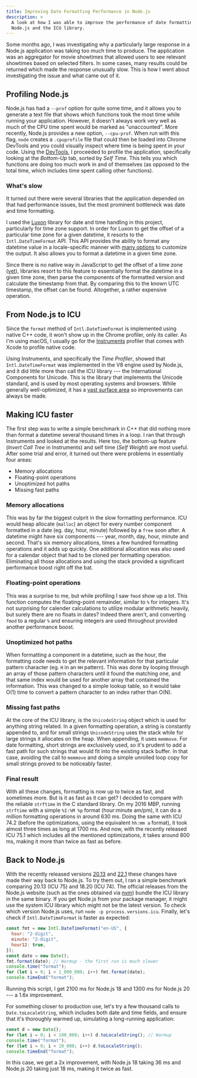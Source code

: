 ```yaml
---
title: Improving Date Formatting Performance in Node.js
description: >
  A look at how I was able to improve the performance of date formatting in
  Node.js and the ICU library.
---
```


Some months ago, I was investigating why a particularly large response in a
Node.js application was taking too much time to produce. The application was an
aggregator for movie showtimes that allowed users to see relevant showtimes
based on selected filters. In some cases, many results could be returned which
made the response unusually slow. This is how I went about investigating the
issue and what came out of it.

## Profiling Node.js

Node.js has had a `--prof` option for quite some time, and it allows you to
generate a text file that shows which functions took the most time while
running your application. However, it doesn't always work very well as much of
the CPU time spent would be marked as "unaccounted". More recently, Node.js
provides a new option, `--cpu-prof`. When run with this flag, `node` creates a
`.cpuprofile` file that could then be loaded into Chrome DevTools and you could
visually inspect where time is being spent in your code. Using the
[DevTools](https://developer.chrome.com/docs/devtools/performance/nodejs), I
proceeded to profile the application, specifically looking at the *Bottom-Up*
tab, sorted by *Self Time*. This tells you which functions are doing too much
work in and of themselves (as opposed to the total time, which includes time
spent calling other functions).

### What's slow

It turned out there were several libraries that the application depended on
that had performance issues, but the most prominent bottleneck was date and
time formatting.

I used the [Luxon](https://moment.github.io/luxon/) library for date and time
handling in this project, particularly for time zone support. In order for
Luxon to get the offset of a particular time zone for a given datetime, it
resorts to the `Intl.DateTimeFormat` API. This API provides the ability to
format any datetime value in a locale-specific manner with [many
options](https://developer.mozilla.org/en-US/docs/Web/JavaScript/Reference/Global_Objects/Intl/DateTimeFormat/DateTimeFormat)
to customize the output. It also allows you to format a datetime in a given
time zone.

Since there is no native way in JavaScript to get the offset of a time zone
([yet](https://tc39.es/proposal-temporal/docs/)), libraries resort to this
feature to essentially format the datetime in a given time zone, then parse the
components of the formatted version and calculate the timestamp from that. By
comparing this to the known UTC timestamp, the offset can be found.
Altogether, a rather expensive operation.

## From Node.js to ICU

Since the `format` method of `Intl.DateTimeFormat` is implemented using native
C++ code, it won't show up in the Chrome profiler, only its caller. As I'm
using macOS, I usually go for the
[Instruments](https://help.apple.com/instruments) profiler that comes with
Xcode to profile native code.

Using Instruments, and specifically the *Time Profiler*, showed that
`Intl.DateTimeFormat` was implemented in the V8 engine used by Node.js, and it
did little more than call the ICU library --- the International Components for
Unicode. This is the library that implements the Unicode standard, and is used
by most operating systems and browsers. While generally well-optimized, it has
a [vast surface area](https://icu.unicode.org/) so improvements can always be
made.

## Making ICU faster

The first step was to write a simple benchmark in C++ that did nothing more
than format a datetime several thousand times in a loop. I ran that through
Instruments and looked at the results. Here too, the bottom-up feature (*Invert
Call Tree* in Instruments) and self time (*Self Weight*) are most useful. After
some trial and error, it turned out there were problems in essentially four
areas:

- Memory allocations
- Floating-point operations
- Unoptimized hot paths
- Missing fast paths

### Memory allocations

This was by far the biggest culprit in the slow formatting performance. ICU
would heap allocate (`malloc`) an object for every number component formatted
in a date (eg. day, hour, minute) followed by a `free` soon after. A datetime
might have six components --- year, month, day, hour, minute and second. That's
six memory allocations, times a few hundred formatting operations and it adds
up quickly. One additional allocation was also used for a calendar object that
had to be cloned per formatting operation. Eliminating all those allocations
and using the stack provided a significant performance boost right off the bat.

### Floating-point operations

This was a surprise to me, but while profiling I saw `fmod` show up a lot. This
function computes the floating-point remainder, similar to `%` for integers.
It's not surprising for calender calculations to utilize modular arithmetic
heavily, but surely there are no floats in dates? Indeed there aren't, and
converting `fmod` to a regular `%` and ensuring integers are used throughout
provided another performance boost.

### Unoptimized hot paths

When formatting a component in a datetime, such as the hour, the formatting
code needs to get the relevant information for that particular pattern
character (eg. `H` in an `HH` pattern). This was done by looping through an
array of those pattern characters until it found the matching one, and that
same index would be used for another array that contained the information. This
was changed to a simple lookup table, so it would take O(1) time to convert a
pattern character to an index rather than O(N).

### Missing fast paths

At the core of the ICU library, is the `UnicodeString` object which is used for
anything string related. In a given formatting operation, a string is
constantly appended to, and for small strings `UnicodeString` uses the stack
while for large strings it allocates on the heap. When appending, it uses
`memmove`. For date formatting, short strings are exclusively used, so it's
prudent to add a fast path for such strings that would fit into the existing
stack buffer. In that case, avoiding the call to `memmove` and doing a simple
unrolled loop copy for small strings proved to be noticeably faster.

### Final result

With all these changes, formatting is now up to twice as fast, and sometimes
more. But is it as fast as it can get? I decided to compare with the reliable
`strftime` in the C standard library. On my 2016 MBP, running `strftime` with a
simple `%I:%M %p` format (hour:minute am/pm), it can do a million formatting
operations in around 630 ms. Doing the same with ICU 74.2 (before the
optimizations, using the equivalent `hh:mm a` format), it took almost three
times as long at 1700 ms. And now, with the recently released ICU 75.1 which
includes all the mentioned optimizations, it takes around 800 ms, making it
more than twice as fast as before.

## Back to Node.js

With the recently released versions
[20.13](https://nodejs.org/en/blog/release/v20.13.0) and
[22.1](https://nodejs.org/en/blog/release/v22.1.0) these changes have made
their way back to Node.js. To try them out, I ran a simple benchmark comparing
20.13 (ICU 75) and 18.20 (ICU 74). The official releases from the Node.js
website (such as the ones obtained via [nvm](https://github.com/nvm-sh/nvm))
bundle the ICU library in the same binary. If you get Node.js from your package
manager, it might use the system ICU library which might not be the latest
version. To check which version Node.js uses, run `node -p
process.versions.icu`. Finally, let's check if `Intl.DateTimeFormat` is faster
as expected:

```javascript
const fmt = new Intl.DateTimeFormat("en-US", {
  hour: "2-digit",
  minute: "2-digit",
  hour12: true,
});
const date = new Date();
fmt.format(date); // Warmup - the first run is much slower
console.time("format");
for (let i = 0; i < 1_000_000; i++) fmt.format(date);
console.timeEnd("format");
```

Running this script, I get 2100 ms for Node.js 18 and 1300 ms for Node.js 20
--- a 1.6x improvement.

For something closer to production use, let's try a few thousand calls to
`Date.toLocaleString`, which includes both date and time fields, and ensure
that it's thoroughly warmed up, simulating a long-running application:

```javascript
const d = new Date();
for (let i = 0; i < 100_000; i++) d.toLocaleString(); // Warmup
console.time("format");
for (let i = 0; i < 10_000; i++) d.toLocaleString();
console.timeEnd("format");
```

In this case, we get a 2x improvement, with Node.js 18 taking 36 ms and Node.js
20 taking just 18 ms, making it twice as fast.
